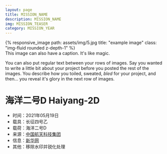```yaml
---
layout: page
title: MISSION_NAME
description: MISSION_NAME
img: MISSION_TEASER
category: MISSION_YEAR
---
```


<div class="row">
    <div class="col-sm mt-3 mt-md-0">
        {% responsive_image path: assets/img/5.jpg title: "example image" class: "img-fluid rounded z-depth-1" %}
    </div>
</div>
<div class="caption">
    This image can also have a caption. It's like magic.
</div>

You can also put regular text between your rows of images.
Say you wanted to write a little bit about your project before you posted the rest of the images.
You describe how you toiled, sweated, *bled* for your project, and then... you reveal it's glory in the next row of images.


# **海洋二号D** Haiyang-2D

* 时间：2021年05月19日
* 载具：长征四号乙
* 载荷：海洋二号D
* 来源：[中国航天科技集团](https://weibo.com/5386897742/KgbaYyynt) 
* 信息：[新华网](http://www.xinhuanet.com/2021-05/19/c_1127464633.htm) 
* 其他：移除水印并锐化处理

